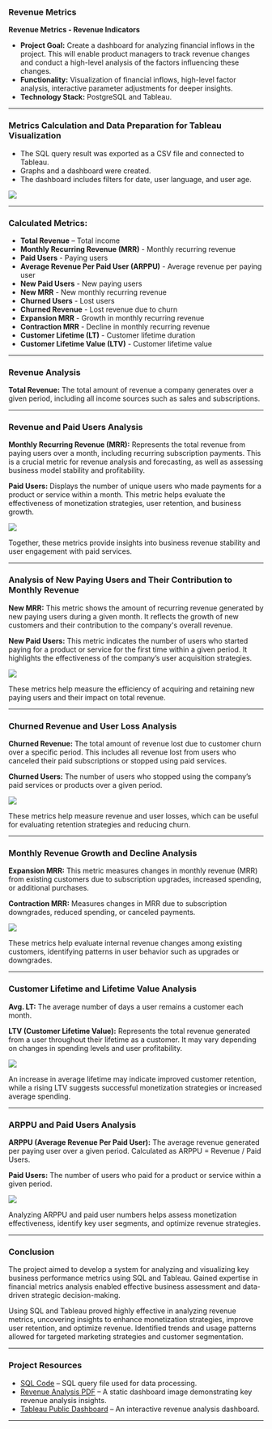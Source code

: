 ### Revenue Metrics

**Revenue Metrics - Revenue Indicators**

- **Project Goal:** Create a dashboard for analyzing financial inflows in the project. This will enable product managers to track revenue changes and conduct a high-level analysis of the factors influencing these changes.
- **Functionality:** Visualization of financial inflows, high-level factor analysis, interactive parameter adjustments for deeper insights.
- **Technology Stack:** PostgreSQL and Tableau.

---

### Metrics Calculation and Data Preparation for Tableau Visualization

- The SQL query result was exported as a CSV file and connected to Tableau.
- Graphs and a dashboard were created.
- The dashboard includes filters for date, user language, and user age.

![](https://github.com/Valentyna-Lychko/Data-Analytics-Projects-UA-/blob/main/Dashboards_PNG/Analysis_Revenue_Metrics_Dashboard_All.png)

---

### Calculated Metrics:

- **Total Revenue** – Total income
- **Monthly Recurring Revenue (MRR)** - Monthly recurring revenue
- **Paid Users** - Paying users
- **Average Revenue Per Paid User (ARPPU)** - Average revenue per paying user
- **New Paid Users** - New paying users
- **New MRR** - New monthly recurring revenue
- **Churned Users** - Lost users
- **Churned Revenue** - Lost revenue due to churn
- **Expansion MRR** - Growth in monthly recurring revenue
- **Contraction MRR** - Decline in monthly recurring revenue
- **Customer Lifetime (LT)** - Customer lifetime duration
- **Customer Lifetime Value (LTV)** - Customer lifetime value

---

### Revenue Analysis

**Total Revenue:** The total amount of revenue a company generates over a given period, including all income sources such as sales and subscriptions.

---

### Revenue and Paid Users Analysis

**Monthly Recurring Revenue (MRR):** Represents the total revenue from paying users over a month, including recurring subscription payments. This is a crucial metric for revenue analysis and forecasting, as well as assessing business model stability and profitability.

**Paid Users:** Displays the number of unique users who made payments for a product or service within a month. This metric helps evaluate the effectiveness of monetization strategies, user retention, and business growth.

![](https://github.com/Valentyna-Lychko/Data-Analytics-Projects-UA-/blob/main/Dashboards_PNG/MRR_PaidUser.png)

Together, these metrics provide insights into business revenue stability and user engagement with paid services.

---

### Analysis of New Paying Users and Their Contribution to Monthly Revenue

**New MRR:** This metric shows the amount of recurring revenue generated by new paying users during a given month. It reflects the growth of new customers and their contribution to the company's overall revenue.

**New Paid Users:** This metric indicates the number of users who started paying for a product or service for the first time within a given period. It highlights the effectiveness of the company’s user acquisition strategies.

![](https://github.com/Valentyna-Lychko/Data-Analytics-Projects-UA-/blob/main/Dashboards_PNG/NewMRR_NewPaidUser.png)

These metrics help measure the efficiency of acquiring and retaining new paying users and their impact on total revenue.

---

### Churned Revenue and User Loss Analysis

**Churned Revenue:** The total amount of revenue lost due to customer churn over a specific period. This includes all revenue lost from users who canceled their paid subscriptions or stopped using paid services.

**Churned Users:** The number of users who stopped using the company’s paid services or products over a given period.

![](https://github.com/Valentyna-Lychko/Data-Analytics-Projects-UA-/blob/main/Dashboards_PNG/ChurnedRevenue_ChurnedUsers.png)

These metrics help measure revenue and user losses, which can be useful for evaluating retention strategies and reducing churn.

---

### Monthly Revenue Growth and Decline Analysis

**Expansion MRR:** This metric measures changes in monthly revenue (MRR) from existing customers due to subscription upgrades, increased spending, or additional purchases.

**Contraction MRR:** Measures changes in MRR due to subscription downgrades, reduced spending, or canceled payments.

![](https://github.com/Valentyna-Lychko/Data-Analytics-Projects-UA-/blob/main/Dashboards_PNG/Exprension_Contraction_MRR.png)

These metrics help evaluate internal revenue changes among existing customers, identifying patterns in user behavior such as upgrades or downgrades.

---

### Customer Lifetime and Lifetime Value Analysis

**Avg. LT:** The average number of days a user remains a customer each month.

**LTV (Customer Lifetime Value):** Represents the total revenue generated from a user throughout their lifetime as a customer. It may vary depending on changes in spending levels and user profitability.

![](https://github.com/Valentyna-Lychko/Data-Analytics-Projects-UA-/raw/main/Dashboards_PNG/LT_LTV.png)

An increase in average lifetime may indicate improved customer retention, while a rising LTV suggests successful monetization strategies or increased average spending.

---

### ARPPU and Paid Users Analysis

**ARPPU (Average Revenue Per Paid User):** The average revenue generated per paying user over a given period. Calculated as ARPPU = Revenue / Paid Users.

**Paid Users:** The number of users who paid for a product or service within a given period.

![](https://github.com/Valentyna-Lychko/Data-Analytics-Projects-UA-/raw/main/Dashboards_PNG/ARPPU_PaidUser.png)

Analyzing ARPPU and paid user numbers helps assess monetization effectiveness, identify key user segments, and optimize revenue strategies.

---

### Conclusion

The project aimed to develop a system for analyzing and visualizing key business performance metrics using SQL and Tableau. Gained expertise in financial metrics analysis enabled effective business assessment and data-driven strategic decision-making.

Using SQL and Tableau proved highly effective in analyzing revenue metrics, uncovering insights to enhance monetization strategies, improve user retention, and optimize revenue. Identified trends and usage patterns allowed for targeted marketing strategies and customer segmentation.

---

### Project Resources

- [SQL Code](https://github.com/Valentyna-Lychko/Data-Analytics-Projects-UA-/blob/main/SQL_Files/RevenueMetricsUA.sql) – SQL query file used for data processing.
- [Revenue Analysis PDF](https://github.com/Valentyna-Lychko/Data-Analytics-Projects-UA-/blob/main/Dashboards_and_Reports/REVENUE_ANALYSIS.pdf) – A static dashboard image demonstrating key revenue analysis insights.
- [Tableau Public Dashboard](https://public.tableau.com/app/profile/valentyna.lychko/viz/AnalysisRevenueMetrics/REVENUEANALYSIS) – An interactive revenue analysis dashboard.


---
